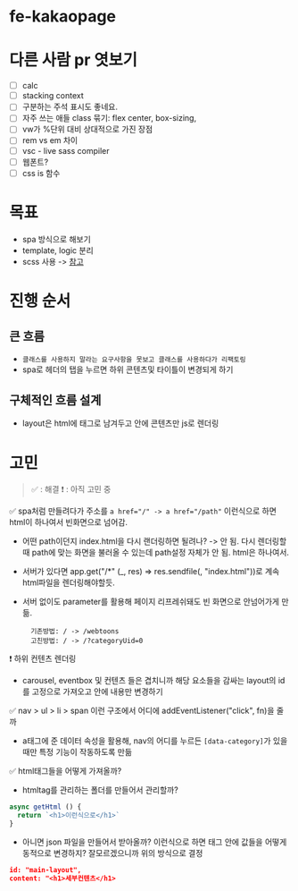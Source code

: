 # fe-kakaopage

# 다른 사람 pr 엿보기

- [ ] calc
- [ ] stacking context
- [ ] 구분하는 주석 표시도 좋네요.
- [ ] 자주 쓰는 애들 class 묶기: flex center, box-sizing,
- [ ] vw가 %단위 대비 상대적으로 가진 장점
- [ ] rem vs em 차이
- [ ] vsc - live sass compiler
- [ ] 웹폰트?
- [ ] css is 함수

# 목표

- spa 방식으로 해보기
- template, logic 분리
- scss 사용 -> [참고](https://ossam5.tistory.com/90)

# 진행 순서

## 큰 흐름

- `클래스를 사용하지 말라는 요구사항을 못보고 클래스를 사용하다가 리팩토링`
- spa로 헤더의 탭을 누르면 하위 콘텐츠및 타이틀이 변경되게 하기

## 구체적인 흐름 설계

- layout은 html에 태그로 남겨두고 안에 콘텐츠만 js로 렌더링

# 고민

> ✅ : 해결
> ❗️ : 아직 고민 중

✅ spa처럼 만들려다가 주소를 `a href="/" -> a href="/path"` 이런식으로 하면 html이 하나여서 빈화면으로 넘어감.

- 어떤 path이던지 index.html을 다시 랜더링하면 될려나? -> 안 됨. 다시 렌더링할 때 path에 맞는 화면을 불러올 수 있는데 path설정 자체가 안 됨. html은 하나여서.
- 서버가 있다면 app.get("/\*" (\_, res) => res.sendfile(<root file path>, "index.html"))로 계속 html파일을 렌더링해야할듯.
- 서버 없이도 parameter를 활용해 페이지 리프레쉬돼도 빈 화면으로 안넘어가게 만듦.

  ```
    기존방법: / -> /webtoons
    고친방법: / -> /?categoryUid=0
  ```

❗️ 하위 컨텐츠 렌더링

- carousel, eventbox 및 컨텐츠 들은 겹치니까 해당 요소들을 감싸는 layout의 id를 고정으로 가져오고 안에 내용만 변경하기

✅ nav > ul > li > span 이런 구조에서 어디에 addEventListener("click", fn)을 줄까

- a태그에 준 데이터 속성을 활용해, nav의 어디를 누르든 `[data-category]`가 있을 때만 특정 기능이 작동하도록 만듦

✅ html태그들을 어떻게 가져올까?

- htmltag를 관리하는 폴더를 만들어서 관리할까?

```js
async getHtml () {
  return `<h1>이런식으로</h1>`
}
```

- 아니면 json 파일을 만들어서 받아올까? 이런식으로 하면 태그 안에 값들을 어떻게 동적으로 변경하지? 잘모르겠으니까 위의 방식으로 결정

```json
id: "main-layout",
content: "<h1>세부컨텐츠</h1>
```
